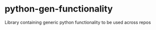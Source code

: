 # python-gen-functionality

Library containing generic python functionality to be used across repos

